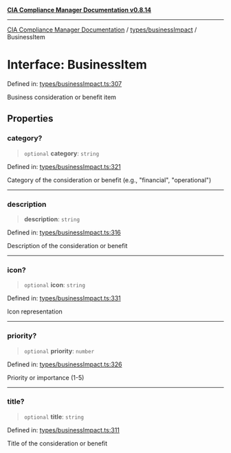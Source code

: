 [**CIA Compliance Manager Documentation v0.8.14**](../../../README.md)

***

[CIA Compliance Manager Documentation](../../../modules.md) / [types/businessImpact](../README.md) / BusinessItem

# Interface: BusinessItem

Defined in: [types/businessImpact.ts:307](https://github.com/Hack23/cia-compliance-manager/blob/257dd569f432a46611a1746c832a7e3d29232229/src/types/businessImpact.ts#L307)

Business consideration or benefit item

## Properties

### category?

> `optional` **category**: `string`

Defined in: [types/businessImpact.ts:321](https://github.com/Hack23/cia-compliance-manager/blob/257dd569f432a46611a1746c832a7e3d29232229/src/types/businessImpact.ts#L321)

Category of the consideration or benefit (e.g., "financial", "operational")

***

### description

> **description**: `string`

Defined in: [types/businessImpact.ts:316](https://github.com/Hack23/cia-compliance-manager/blob/257dd569f432a46611a1746c832a7e3d29232229/src/types/businessImpact.ts#L316)

Description of the consideration or benefit

***

### icon?

> `optional` **icon**: `string`

Defined in: [types/businessImpact.ts:331](https://github.com/Hack23/cia-compliance-manager/blob/257dd569f432a46611a1746c832a7e3d29232229/src/types/businessImpact.ts#L331)

Icon representation

***

### priority?

> `optional` **priority**: `number`

Defined in: [types/businessImpact.ts:326](https://github.com/Hack23/cia-compliance-manager/blob/257dd569f432a46611a1746c832a7e3d29232229/src/types/businessImpact.ts#L326)

Priority or importance (1-5)

***

### title?

> `optional` **title**: `string`

Defined in: [types/businessImpact.ts:311](https://github.com/Hack23/cia-compliance-manager/blob/257dd569f432a46611a1746c832a7e3d29232229/src/types/businessImpact.ts#L311)

Title of the consideration or benefit
